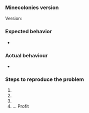 <!-- If you are making a bug report, please fill out this template as best as possible, this will help 
     us to understand your issue much easier. -->
### Minecolonies version
<!-- Exact version, eg: 0.9.126-ALPHA or 0.9.2-RELEASE, please don't just give the Minecraft version you're playing. -->

Version: 

### Expected behavior
<!-- What would you expect to see if this feature was working as intended? -->

- <!-- Description here -->

### Actual behaviour
<!-- What actually happens when this feature is used in it's current state? 
     Try to give as much detail as possible here to help us properly understand the issue. -->

- <!-- Description here -->

<!-- If you have any videos, images or logs relating to this issue, please post them here also. -->

### Steps to reproduce the problem
<!-- What should we do to make this issue show up in our own game? 
     Try to give as much detail as possible here too so it's easier for us to reproduce this issue. -->

1. <!-- Do this -->
2. <!-- And then this -->
3. <!-- So that this happens -->
4. ... Profit
